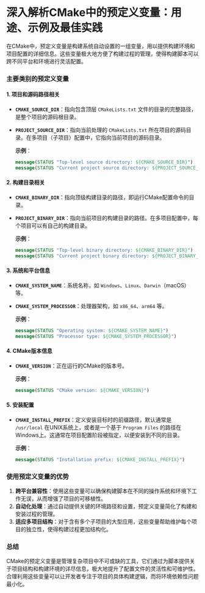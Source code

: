 # 深入解析CMake中的预定义变量：用途、示例及最佳实践

在CMake中，预定义变量是构建系统自动设置的一组变量，用以提供构建环境和项目配置的详细信息。这些变量极大地方便了构建过程的管理，使得构建脚本可以跨不同平台和环境进行灵活配置。

### 主要类别的预定义变量

#### 1. **项目和源码路径相关**
- **`CMAKE_SOURCE_DIR`**：指向包含顶层 `CMakeLists.txt` 文件的目录的完整路径，是整个项目的源码根目录。
- **`PROJECT_SOURCE_DIR`**：指向当前处理的 `CMakeLists.txt` 所在项目的源码目录。在多项目（子项目）配置中，它指向当前项目的源码目录。

  **示例**：
  ```cmake
  message(STATUS "Top-level source directory: ${CMAKE_SOURCE_DIR}")
  message(STATUS "Current project source directory: ${PROJECT_SOURCE_DIR}")
  ```

#### 2. **构建目录相关**
- **`CMAKE_BINARY_DIR`**：指向顶级构建目录的路径，即运行CMake配置命令的目录。
- **`PROJECT_BINARY_DIR`**：指向当前项目的构建目录的路径。在多项目配置中，每个项目可以有自己的构建目录。

  **示例**：
  ```cmake
  message(STATUS "Top-level binary directory: ${CMAKE_BINARY_DIR}")
  message(STATUS "Current project binary directory: ${PROJECT_BINARY_DIR}")
  ```

#### 3. **系统和平台信息**
- **`CMAKE_SYSTEM_NAME`**：系统名称，如 `Windows`、`Linux`、`Darwin`（macOS）等。
- **`CMAKE_SYSTEM_PROCESSOR`**：处理器架构，如 `x86_64`、`arm64` 等。

  **示例**：
  ```cmake
  message(STATUS "Operating system: ${CMAKE_SYSTEM_NAME}")
  message(STATUS "Processor type: ${CMAKE_SYSTEM_PROCESSOR}")
  ```

#### 4. **CMake版本信息**
- **`CMAKE_VERSION`**：正在运行的CMake的版本号。

  **示例**：
  ```cmake
  message(STATUS "CMake version: ${CMAKE_VERSION}")
  ```

#### 5. **安装配置**
- **`CMAKE_INSTALL_PREFIX`**：定义安装目标时的前缀路径，默认通常是 `/usr/local` 在UNIX系统上，或者是一个基于 `Program Files` 的路径在Windows上。这通常在项目配置阶段被指定，以便安装到不同的目录。

  **示例**：
  ```cmake
  message(STATUS "Installation prefix: ${CMAKE_INSTALL_PREFIX}")
  ```

### 使用预定义变量的优势

1. **跨平台兼容性**：使用这些变量可以确保构建脚本在不同的操作系统和环境下工作无误，从而增强了项目的可移植性。
2. **自动化处理**：通过自动提供关键的环境路径和设置，预定义变量简化了构建和安装过程的管理。
3. **适应多项目结构**：对于含有多个子项目的大型应用，这些变量帮助维护每个项目的独立性，使得构建过程更加结构化。

### 总结

CMake的预定义变量是管理复杂项目中不可或缺的工具，它们通过为脚本提供关于项目结构和构建环境的详尽信息，极大地提升了配置文件的灵活性和可维护性。合理利用这些变量可以让开发者专注于项目的具体构建逻辑，而将环境依赖性问题最小化。